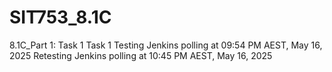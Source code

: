 # SIT753_8.1C
8.1C_Part 1: Task 1
Task 1 Testing Jenkins polling at 09:54 PM AEST, May 16, 2025
Retesting Jenkins polling at 10:45 PM AEST, May 16, 2025
